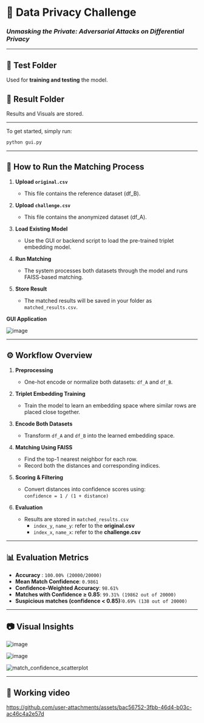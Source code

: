 # 🔐 Data Privacy Challenge
### *Unmasking the Private: Adversarial Attacks on Differential Privacy*

---

## 📂 Test Folder  
Used for **training and testing** the model.

## 📂 Result Folder 
Results and Visuals are stored.

---
To get started, simply run:  
```bash
python gui.py
```

---

## 🚀 How to Run the Matching Process

1. **Upload `original.csv`**  
   - This file contains the reference dataset (df_B).

2. **Upload `challenge.csv`**  
   - This file contains the anonymized dataset (df_A).

3. **Load Existing Model**  
   - Use the GUI or backend script to load the pre-trained triplet embedding model.

4. **Run Matching**  
   - The system processes both datasets through the model and runs FAISS-based matching.

5. **Store Result**  
   - The matched results will be saved in your  folder as `matched_results.csv`.

**GUI Application** 

![image](https://github.com/user-attachments/assets/dd654784-c5e9-460b-abb0-6e5f9acaaa3b)


---

## ⚙️ Workflow Overview

1. **Preprocessing**  
   - One-hot encode or normalize both datasets: `df_A` and `df_B`.

2. **Triplet Embedding Training**  
   - Train the model to learn an embedding space where similar rows are placed close together.

3. **Encode Both Datasets**  
   - Transform `df_A` and `df_B` into the learned embedding space.

4. **Matching Using FAISS**  
   - Find the top-1 nearest neighbor for each row.  
   - Record both the distances and corresponding indices.

5. **Scoring & Filtering**  
   - Convert distances into confidence scores using:  
     `confidence = 1 / (1 + distance)`

6. **Evaluation**  
   - Results are stored in `matched_results.csv`  
     - `index_y`, `name_y`: refer to the **original.csv**  
     - `index_x`, `name_x`: refer to the **challenge.csv**

---

## 📊 Evaluation Metrics

- **Accuracy** : `100.00% (20000/20000)`  
- **Mean Match Confidence**: `0.9861`  
- **Confidence-Weighted Accuracy**: `98.61%`  
- **Matches with Confidence ≥ 0.85**: `99.31% (19862 out of 20000)`
- **Suspicious matches (confidence < 0.85):**`0.69% (138 out of 20000)`

---

## 📷 Visual Insights  

![image](https://github.com/user-attachments/assets/d0a169aa-eddb-4dfe-8887-c2daaf9ed937)

![image](https://github.com/user-attachments/assets/13fdf6e8-7b44-463e-a971-7c3bc7a7fb16)


![match_confidence_scatterplot](https://github.com/user-attachments/assets/76fe8ec3-3270-4a7d-a63e-7c79ef194b7c)



---
## 🎥 Working video



https://github.com/user-attachments/assets/bac56752-3fbb-46d4-b03c-ac46c4a2e57d

